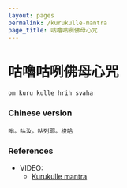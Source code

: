 ```yaml
---
layout: pages
permalink: /kurukulle-mantra
page_title: 咕嚕咕咧佛母心咒
---
```


# 咕嚕咕咧佛母心咒

```
om kuru kulle hrih svaha
```

### Chinese version

```
嗡。咕汝。咕列耶。梭哈﻿
```

### References

- VIDEO:
  - [Kurukulle mantra](https://www.youtube.com/watch?v=cXVIUOD_qYw)
